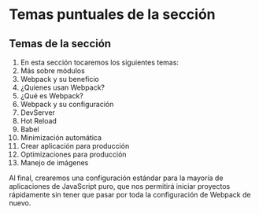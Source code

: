 # Temas puntuales de la sección
## Temas de la sección

1. En esta sección tocaremos los siguientes temas:
2. Más sobre módulos
3. Webpack y su beneficio
4. ¿Quienes usan Webpack?
5. ¿Qué es Webpack?
6. Webpack y su configuración
7. DevServer
8. Hot Reload
9. Babel
10. Minimización automática
11. Crear aplicación para producción
12. Optimizaciones para producción
13. Manejo de imágenes

Al final, crearemos una configuración estándar para la mayoría de aplicaciones de JavaScript puro, que nos permitirá iniciar proyectos rápidamente sin tener que pasar por toda la configuración de Webpack de nuevo.